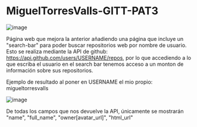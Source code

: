 # MiguelTorresValls-GITT-PAT3

![image](https://user-images.githubusercontent.com/97603106/225073660-e9927a5b-d1ef-4846-8a2b-e211ade19d3f.png)

Página web que mejora la anterior añadiendo una página que incluye un "search-bar" para poder buscar repositorios web por nombre de usuario. 
Esto se realiza mediante la API de github: https://api.github.com/users/USERNAME/repos, por lo que accediendo a lo que escriba el usuario en el search bar tenemos acceso a un monton de información sobre sus repositorios.

Ejemplo de resultado al poner en USERNAME el mio propio: migueltorresvalls

![image](https://user-images.githubusercontent.com/97603106/225073005-dc360d54-4a75-4fa6-9a5d-d3ac100345ba.png)

De todas los campos que nos devuelve la API, únicamente se mostrarán "name", "full_name", "owner[avatar_url]", "html_url"
